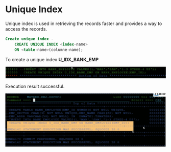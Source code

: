 # Unique Index

Unique index is used in retrieving the records faster and provides a way to access the records.

```sql
Create unique index -
    CREATE UNIQUE INDEX <index-name>
    ON <table-name>(columne-name);
```

To create a unique index **U_IDX_BANK_EMP**

![image-20-01](/images/image-20-01.png)

Execution result successful.

![image-20-02](/images/image-20-02.png)
